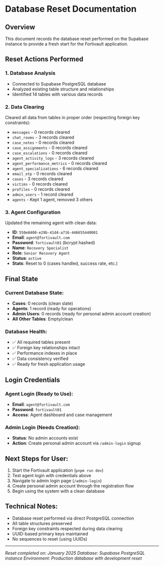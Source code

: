 # Database Reset Documentation

## Overview
This document records the database reset performed on the Supabase instance to provide a fresh start for the Fortivault application.

## Reset Actions Performed

### 1. Database Analysis
- Connected to Supabase PostgreSQL database
- Analyzed existing table structure and relationships
- Identified 14 tables with various data records

### 2. Data Clearing
Cleared all data from tables in proper order (respecting foreign key constraints):
- `messages` - 0 records cleared
- `chat_rooms` - 3 records cleared
- `case_notes` - 0 records cleared
- `case_assignments` - 0 records cleared
- `case_escalations` - 0 records cleared
- `agent_activity_logs` - 3 records cleared
- `agent_performance_metrics` - 0 records cleared
- `agent_specializations` - 6 records cleared
- `email_otp` - 0 records cleared
- `cases` - 3 records cleared
- `victims` - 0 records cleared
- `profiles` - 0 records cleared
- `admin_users` - 1 record cleared
- `agents` - Kept 1 agent, removed 3 others

### 3. Agent Configuration
Updated the remaining agent with clean data:
- **ID**: `550e8400-e29b-41d4-a716-446655440001`
- **Email**: `agent@fortivault.com`
- **Password**: `fortivault01` (bcrypt hashed)
- **Name**: `Recovery Specialist`
- **Role**: `Senior Recovery Agent`
- **Status**: `active`
- **Stats**: Reset to 0 (cases handled, success rate, etc.)

## Final State

### Current Database State:
- **Cases**: 0 records (clean slate)
- **Agents**: 1 record (ready for operations)
- **Admin Users**: 0 records (ready for personal admin account creation)
- **All Other Tables**: Empty/clean

### Database Health:
- ✅ All required tables present
- ✅ Foreign key relationships intact
- ✅ Performance indexes in place
- ✅ Data consistency verified
- ✅ Ready for fresh application usage

## Login Credentials

### Agent Login (Ready to Use):
- **Email**: `agent@fortivault.com`
- **Password**: `fortivault01`
- **Access**: Agent dashboard and case management

### Admin Login (Needs Creation):
- **Status**: No admin accounts exist
- **Action**: Create personal admin account via `/admin-login` signup

## Next Steps for User:
1. Start the Fortivault application (`pnpm run dev`)
2. Test agent login with credentials above
3. Navigate to admin login page (`/admin-login`)
4. Create personal admin account through the registration flow
5. Begin using the system with a clean database

## Technical Notes:
- Database reset performed via direct PostgreSQL connection
- All table structures preserved
- Foreign key constraints respected during data clearing
- UUID-based primary keys maintained
- No sequences to reset (using UUIDs)

---
*Reset completed on: January 2025*
*Database: Supabase PostgreSQL instance*
*Environment: Production database with development reset*